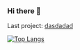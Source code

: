 ### Hi there 👋

<div>
   <p>Last project: <span style="animation: blink 1s infinite;"><a href=''>dasdadad</a></span></p>
</div>
<style>
@keyframes blink {
  0%, 100% {
    opacity: 1;
  }
  50% {
    opacity: 0;
  }
}
</style>
<!--[![GitHub Streak](http://github-readme-streak-stats.herokuapp.com?user=jabaere&theme=gruvbox)](https://git.io/streak-stats)-->

[![Top Langs](https://github-readme-stats.vercel.app/api/top-langs/?username=jabaere&theme=gruvbox)](https://github.com/jabaere/github-readme-stats)
